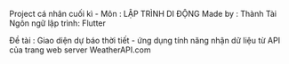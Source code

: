 Project cá nhân cuối kì - Môn : LẬP TRÌNH DI ĐỘNG
Made by : Thành Tài
Ngôn ngữ lập trình: Flutter 

Đề tài : Giao diện dự báo thời tiết - ứng dụng tính năng nhận dữ liệu từ API của trang web server WeatherAPI.com
